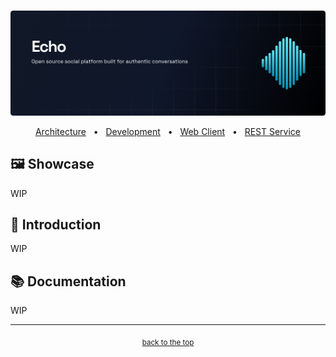 <!-- HEADER -->
<br id="top" />

<p align="center">
  <a href="https://echo-social.app/">
      <img src="./docs/assets/banner.png" />
  </a>
</p>

<div align="center">
  <p>
    <a href="./docs/architecture.md">Architecture</a>
    <span>&nbsp;&nbsp;•&nbsp;&nbsp;</span>
    <a href="./DEVELOPMENT.md">Development</a>
    <span>&nbsp;&nbsp;•&nbsp;&nbsp;</span>
    <a href="./apps/client/">Web Client</a>
    <span>&nbsp;&nbsp;•&nbsp;&nbsp;</span>
    <a href="./apps/api/">REST Service</a>
  </p>
</div>

## 🖼️ Showcase

WIP

## 📜 Introduction

WIP

## 📚 Documentation

WIP

---

<!-- FOOTER -->
<p align="center">
  <sub><a href="#top">back to the top</a></sub>
</p>
